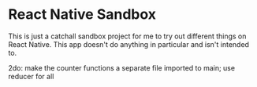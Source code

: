 # React Native Sandbox

This is just a catchall sandbox project for me to try out different things on React Native. This app doesn't do anything in particular and isn't intended to.

2do: make the counter functions a separate file imported to main; use reducer for all
